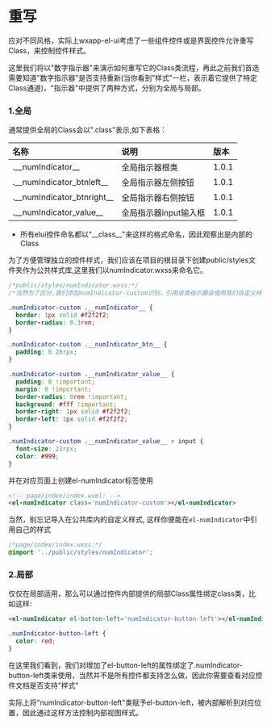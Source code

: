 # 重写

应对不同风格，实际上wxapp-el-ui考虑了一些组件控件或是界面控件允许重写Class，来控制控件样式。

这里我们将以"数字指示器"来演示如何重写它的Class类流程，再此之前我们首选需要知道"数字指示器"是否支持重新(当你看到"样式"一栏，表示着它提供了特定Class通道)，"指示器"中提供了两种方式，分别为全局与局部。

### 1.全局

通常提供全局的Class会以".class"表示,如下表格：

| 名称 | 说明 | 版本 |
| :--- | :--- | :--- |
| .\_\_numIndicator\_\_| 全局指示器根类 | 1.0.1 |
| .\_\_numIndicator\_btnleft\_\_ | 全局指示器左侧按钮 | 1.0.1 |
| .\_\_numIndicator\_btnright\_\_ | 全局指示器右侧按钮 | 1.0.1 |
| .\_\_numIndicator\_value\_\_ | 全局指示器input输入框 | 1.0.1 |

* 所有elui控件命名都以"\_\_class\_\_"来这样的格式命名，因此观察出是内部的Class

为了方便管理独立的控件样式，我们应该在项目的根目录下创建public/styles文件夹作为公共样式库,这里我们以numIndicator.wxss来命名它。

```css
/*public/styles/numIndicator.wxss:*/
/*当然为了区分,我们添加numIndicator-custom识别，引用该类指示器会使用我们自定义样式*/

.numIndicator-custom .__numIndicator__ {
  border: 1px solid #f2f2f2;
  border-radius: 0.3rem;
}

.numIndicator-custom .__numIndicator_btn__ {
  padding: 0 20rpx;
}

.numIndicator-custom .__numIndicator_value__ {
  padding: 0 !important;
  margin: 0 !important;
  border-radius: 0rem !important;
  background: #fff !important;
  border-right: 1px solid #f2f2f2;
  border-left: 1px solid #f2f2f2;
}

.numIndicator-custom .__numIndicator_value__ > input {
  font-size: 23rpx;
  color: #999; 
}
```
并在对应页面上创建el-numIndicator标签使用

```html
<!-- page/index/index.wxml: -->
<el-numIndicator class='numIndicator-custom'></el-numIndicator>
```
当然，别忘记导入在公共库内的自定义样式, 这样你便能在`el-numIndicator`中引用自己的样式
```css
/*page/index/index.wxss:*/
@import '../public/styles/numIndicator';
```

### 2.局部

仅仅在局部适用，那么可以通过控件内部提供的局部Class属性绑定class类，比如这样:

```html
<el-numIndicator el-button-left='numIndicator-button-left'></el-numIndicator>
```

```css
.numIndicator-button-left {
  color: red;
}
```

在这里我们看到，我们对增加了el-button-left的属性绑定了.numIndicator-button-left类来使用，当然并不是所有控件都支持怎么做，因此你需要查看对应控件文档是否支持"样式"



实际上将"numIndicator-button-left"类赋予el-button-left，被内部解析到对应位置，因此通过这样方法控制内部视图样式。

